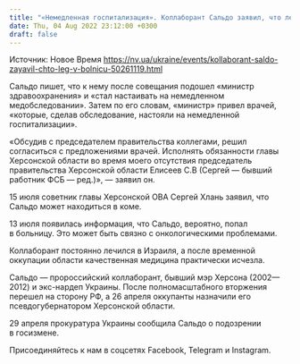```yaml
---
title: "«Немедленная госпитализация». Коллаборант Сальдо заявил, что лег в больницу"
date: Thu, 04 Aug 2022 23:12:00 +0300
draft: false
---
```

Источник: Новое Время https://nv.ua/ukraine/events/kollaborant-saldo-zayavil-chto-leg-v-bolnicu-50261119.html


Сальдо пишет, что к нему после совещания подошел «министр здравоохранения» и «стал настаивать на немедленном медобследовании». Затем по его словам, «министр» привел врачей, «которые, сделав обследование, настояли на немедленной госпитализации».

«Обсудив с председателем правительства коллегами, решил согласиться с предложениями врачей. Исполнять обязанности главы Херсонской области во время моего отсутствия председатель правительства Херсонской области Елисеев С.В (Сергей — бывший работник ФСБ — ред.)», — заявил он.

15 июля советник главы Херсонской ОВА Сергей Хлань заявил, что Сальдо может находиться в коме.

13 июля появилась информация, что Сальдо, вероятно, попал в больницу. Это может быть связно с онкологическими проблемами.

Коллаборант постоянно лечился в Израиля, а после временной оккупации области качественная медицина практически исчезла.

Сальдо — пророссийский коллаборант, бывший мэр Херсона (2002—2012) и экс-нардеп Украины. После полномасштабного вторжения перешел на сторону РФ, а 26 апреля оккупанты назначили его псевдогубернатором Херсонской области.

29 апреля прокуратура Украины сообщила Сальдо о подозрении в госизмене.

Присоединяйтесь к нам в соцсетях Facebook, Telegram и Instagram.
